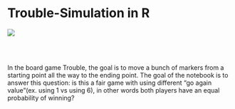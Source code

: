 # Trouble-Simulation in R

![](https://i5.walmartimages.com/dfw/6e29e393-8344/k2-_9d7ed271-3396-4cc9-ae22-9987c312ccbc.v1.jpg)

<br><br>

In the board game Trouble, the goal is to move a bunch of markers from a starting point all the way to the ending point. The goal of the notebook is to answer this question: is this a fair game with using different “go again value”(ex. using 1 vs using 6), in other words both players have an equal probability of winning?
